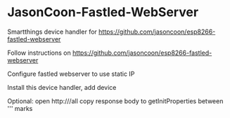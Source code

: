 # JasonCoon-Fastled-WebServer
Smartthings device handler for https://github.com/jasoncoon/esp8266-fastled-webserver

Follow instructions on https://github.com/jasoncoon/esp8266-fastled-webserver

Configure fastled webserver to use static IP

Install this device handler, add device 

Optional: open http://<ip of fastled webserver>/all
          copy response body to getInitProperties between ''' marks
